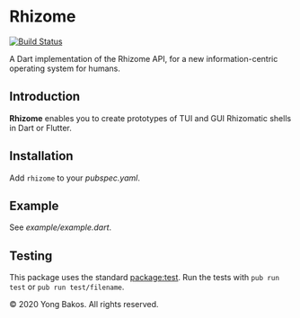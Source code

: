 # Rhizome

[![Build Status](https://travis-ci.org/ybakos/rhizome-dart.svg?branch=master)](https://travis-ci.org/ybakos/rhizome-dart)

A Dart implementation of the Rhizome API, for a new information-centric operating system for humans.

## Introduction

**Rhizome** enables you to create prototypes of TUI and GUI Rhizomatic shells in Dart or Flutter.

## Installation

Add `rhizome` to your _pubspec.yaml_.

## Example

See _example/example.dart_.

## Testing

This package uses the standard [package:test](https://pub.dev/packages/test). Run the tests with `pub run test` or `pub run test/filename`.

&copy; 2020 Yong Bakos. All rights reserved.
